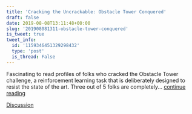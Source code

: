```yaml
---
title: 'Cracking the Uncrackable: Obstacle Tower Conquered'
draft: false
date: 2019-08-08T13:11:48+00:00
slug: '201908081311-obstacle-tower-conquered'
is_tweet: true
tweet_info:
  id: '1159346451329298432'
  type: 'post'
  is_thread: False
---
```




Fascinating to read profiles of folks who cracked the Obstacle Tower challenge, a reinforcement learning task that is deliberately designed to resist the state of the art. Three out of 5 folks are completely... [continue reading](urls[0])

[Discussion](https://x.com/sytelus/status/1159346451329298432)
